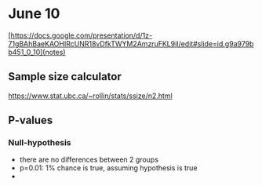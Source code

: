 
# June 10

[https://docs.google.com/presentation/d/1z-71gBAhBaeKAOHIRcUNR18vDfkTWYM2AmzruFKL9iI/edit#slide=id.g9a979bb451_0_10](notes)

## Sample size calculator
https://www.stat.ubc.ca/~rollin/stats/ssize/n2.html


## P-values

### Null-hypothesis

- there are no differences between 2 groups
- p=0.01: 1% chance is true, assuming hypothesis is true
- 

